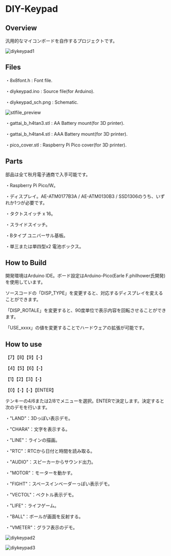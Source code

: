 # DIY-Keypad
## Overview

汎用的なマイコンボードを自作するプロジェクトです。

![diykeypad1](https://github.com/nicotakuya/DIY-Keypad/assets/5597377/bb161106-6f67-42ac-91a7-05f0ece821bf)

## Files

・8x8font.h : Font file.

・diykeypad.ino : Source file(for Arduino).

・diykeypad_sch.png : Schematic.

![stlfile_preview](https://github.com/nicotakuya/DIY-Keypad/assets/5597377/e94f9b40-5464-4ff2-a039-9a55992820aa)

・gattai_b_h4tan3.stl : AA Battery mount(for 3D printer).

・gattai_b_h4tan4.stl : AAA Battery mount(for 3D printer).

・pico_cover.stl : Raspberry Pi Pico cover(for 3D printer).

## Parts

部品は全て秋月電子通商で入手可能です。

・Raspberry Pi Pico/W。

・ディスプレイ。AE-ATM0177B3A / AE-ATM0130B3 / SSD1306のうち、いずれか1つが必要です。

・タクトスイッチ x 16。

・スライドスイッチ。

・Bタイプ ユニバーサル基板。

・単三または単四型x2 電池ボックス。

## How to Build

開発環境はArduino IDE。ボード設定はArduino-Pico(Earle F.philhower氏開発)を使用しています。

ソースコードの「DISP_TYPE」を変更すると、対応するディスプレイを変えることができます。

「DISP_ROTALE」を変更すると、90度単位で表示内容を回転させることができます。

「USE_xxxx」の値を変更することでハードウェアの拡張が可能です。

## How to use

【7】【8】【9】【-】

【4】【5】【6】【-】

【1】【2】【3】【-】

【0】【-】【-】【ENTER】

テンキーの4/6または2/8でメニューを選択。ENTERで決定します。決定すると次のデモを行います。

・"LAND"：3Dっぽい表示デモ。

・"CHARA"：文字を表示する。

・"LINE"：ラインの描画。

・"RTC"：RTCから日付と時間を読み取る。

・"AUDIO"：スピーカーからサウンド出力。

・"MOTOR"：モーターを動かす。

・"FIGHT"：スペースインベーダーっぽい表示デモ。

・"VECTOL"：ベクトル表示デモ。

・"LIFE"：ライフゲーム。

・"BALL"：ボールが画面を反射する。

・"VMETER"：グラフ表示のデモ。

![diykeypad2](https://github.com/nicotakuya/DIY-Keypad/assets/5597377/a044840a-88f4-4b52-9e44-504904a59823)

![diykeypad3](https://github.com/nicotakuya/DIY-Keypad/assets/5597377/9c18563f-ab75-4c61-ac9c-52dfe676f512)
